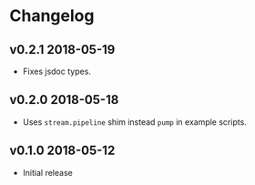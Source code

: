 # Changelog

## v0.2.1 2018-05-19

* Fixes jsdoc types.

## v0.2.0 2018-05-18

* Uses `stream.pipeline` shim instead `pump` in example scripts.

## v0.1.0 2018-05-12

* Initial release
